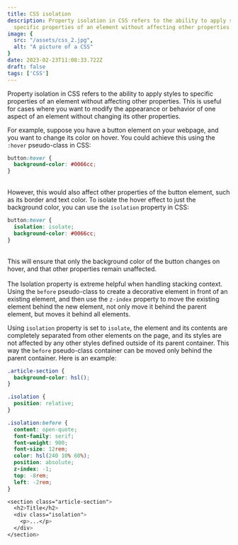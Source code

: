 ```yaml
---
title: CSS isolation
description: Property isolation in CSS refers to the ability to apply styles to
  specific properties of an element without affecting other properties.
image: {
  src: "/assets/css_2.jpg",
  alt: "A picture of a CSS"
}
date: 2023-02-23T11:08:33.722Z
draft: false
tags: ['CSS']
---
```

Property isolation in CSS refers to the ability to apply styles to specific properties of an element without affecting other properties. This is useful for cases where you want to modify the appearance or behavior of one aspect of an element without changing its other properties.

For example, suppose you have a button element on your webpage, and you want to change its color on hover. You could achieve this using the `:hover` pseudo-class in CSS:

```css
button:hover {
  background-color: #0066cc;
}
```

\
However, this would also affect other properties of the button element, such as its border and text color. To isolate the hover effect to just the background color, you can use the `isolation` property in CSS:

```css
button:hover {
  isolation: isolate;
  background-color: #0066cc;
}
```

\
This will ensure that only the background color of the button changes on hover, and that other properties remain unaffected.\
\
T﻿he Isolation property is extreme helpful when handling stacking context. Using the `before` pseudo-class to create a decorative element in front of an existing element, and then use the `z-index` property to move the existing element behind the new element, not only move it behind the parent element, but moves it behind all elements. 

U﻿sing `isolation` property is set to `isolate`, the element and its contents are completely separated from other elements on the page, and its styles are not affected by any other styles defined outside of its parent container. This way the `before` pseudo-class container can be moved only behind the parent container. Here is an example:

```css
.article-section {
  background-color: hsl();
}

.isolation {
  position: relative;
}

.isolation:before {
  content: open-quote;
  font-family: serif;
  font-weight: 900;
  font-size: 12rem;
  color: hsl(240 10% 60%);
  position: absolute;
  z-index: -1;
  top: -8rem;
  left: -2rem;
}

<section class="article-section">
  <h2>Title</h2>
  <div class="isolation">
    <p>...</p>
  </div>
</section>
```
